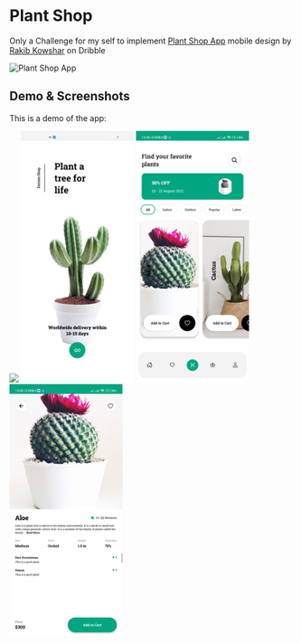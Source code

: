 # Plant Shop

Only a Challenge for my self to implement [Plant Shop App](https://dribbble.com/shots/18661272-Plant-Shop-App) mobile design by [Rakib Kowshar](https://dribbble.com/rakibkowshar) on Dribble

![Plant Shop App](https://cdn.dribbble.com/userupload/3055309/file/original-cf987d505a0d9f25e61d085675ca2cdf.jpg?resize=1024x768)

## Demo & Screenshots

This is a demo of the app:

<div class="flex">
    <img src="/docs/demo.gif" width="250">
    <img src="/docs/welcome-screen.jpg" width="200">
    <img src="/docs/home-screen.jpg" width="200">
    <img src="/docs/detail-plant-screen.jpg" width="200">
</div>